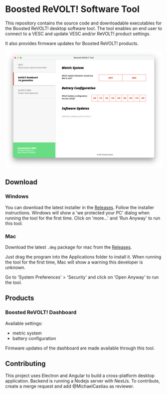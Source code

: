 # Boosted ReVOLT! Software Tool

This repository contains the source code and downloadable executables for the Boosted ReVOLT! desktop software tool. The tool enables an end user to connect to a VESC and update VESC and/or ReVOLT! product settings.

It also provides firmware updates for Boosted ReVOLT! products.

![screenshot](./screenshots/home.png)

## Download
### Windows
You can download the latest installer in the [Releases](/releases). Follow the installer
instructions. Windows will show a 'we protected your PC' dialog when running the tool 
for the first time. Click on 'more...' and 'Run Anyway' to run this tool.

### Mac
Download the latest `.dmg` package for mac from the [Releases](/releases).

Just drag the program into  the Applications folder to install it.
When running the tool for the first time, Mac will show a warning this developer is unknown.

Go to 'System Preferences' > 'Security' and click on 'Open Anyway' to run the tool.

## Products
### Boosted ReVOLT! Dashboard

Available settings:
- metric system
- battery configuration

Firmware updates of the dashboard are made available through this tool.

## Contributing

This project uses Electron and Angular to build a cross-platform desktop application. Backend is running a Nodejs server with NestJs. To contribute, create a merge request and add @MichaelCastiau as reviewer.
